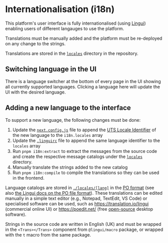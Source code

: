# Internationalisation (i18n)

This platform's user interface is fully internationalised (using [Lingui](https://lingui.dev/)) enabling users of different langauges to use the platform.

Translations must be manually added and the platform must be re-deployed on any change to the strings.

Translations are stored in the [`locales`](https://github.com/shu8/cap-editor/tree/main/locales/) directory in the repository.

## Switching language in the UI

There is a language switcher at the bottom of every page in the UI showing all currently supported languages. Clicking a language here will update the UI with the desired language.

## Adding a new language to the interface

To support a new language, the following changes must be done:

1. Update the [`next.config.js`](https://github.com/shu8/cap-editor/tree/main/next.config.js) file to append the [UTS Locale Identifier](https://www.unicode.org/reports/tr35/tr35-59/tr35.html#Identifiers) of the new language to the `i18n.locales` array
2. Update the [`.linguirc`](https://github.com/shu8/cap-editor/tree/main/.linguirc) file to append the same language identifier to the `locales` array
3. Run `pnpm i18n:extract` to extract the messages from the source code and create the respective message catalogs under the [`locales`](https://github.com/shu8/cap-editor/tree/main/locales/) directory.
4. Manually translate the strings added to the new catalog
5. Run `pnpm i18n:compile` to compile the translations so they can be used in the frontend.

Language catalogs are stored in [`./locales/[lang]`](./locales/) in the [PO format](https://localizely.com/po-file/) (see also [the Lingui docs on the PO file format](https://lingui.dev/ref/catalog-formats#po-file-recommended)). These translations can be edited manually in a simple text editor (e.g., Notepad, TextEdit, VS Code) or specialised software can be used, such as https://translation.io/lingui (commercial online UI) or https://poedit.net/ (free [open-source](https://github.com/vslavik/poedit) desktop software).

Strings in the source code are written in English (UK) and must be wrapped in the `<Trans></Trans>` component from `@lingui/macro` package, or wrapped with the `t` macro from the same package.
